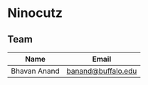 # Ninocutz

## Team

|     Name     | Email                                                 |
| :----------: | ----------------------------------------------------- |
| Bhavan Anand | banand@buffalo.edu |
